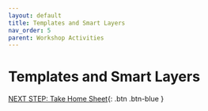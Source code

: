 ```yaml
---
layout: default
title: Templates and Smart Layers
nav_order: 5
parent: Workshop Activities
---
```

# Templates and Smart Layers


[NEXT STEP: Take Home Sheet](take-home.html){: .btn .btn-blue }
